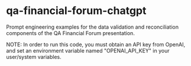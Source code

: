 # qa-financial-forum-chatgpt
Prompt engineering examples for the data validation and reconciliation components of the QA Financial Forum 
presentation.

NOTE: In order to run this code, you must obtain an API key from OpenAI, and set an environment variable named
"OPENAI_API_KEY" in your user/system variables.
